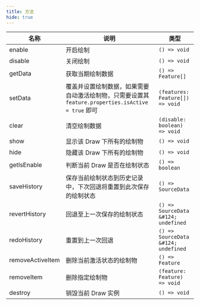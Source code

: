 ```yaml
---
title: 方法
hide: true
---
```


| 名称               | 说明                                                                   | 类型                                  |
|------------------|----------------------------------------------------------------------|-------------------------------------|
| enable           | 开启绘制                                                                 | `() => void`                        |
| disable          | 关闭绘制                                                                 | `() => void`                        |
| getData          | 获取当期绘制数据                                                             | `() => Feature[]`                   |
| setData          | 覆盖并设置绘制数据，如果需要自动激活绘制物，只需要设置其 `feature.properties.isActive = true` 即可 | `(features: Feature[]) => void`     |
| clear            | 清空绘制数据                                                               | `(disable: boolean) => void`        |
| show             | 显示该 Draw 下所有的绘制物                                                     | `() => void`                        |
| hide             | 隐藏该 Draw 下所有的绘制物                                                     | `() => void`                        |
| getIsEnable      | 判断当前 Draw 是否在绘制状态                                                    | `() => boolean`                     |
| saveHistory      | 保存当前绘制状态到历史记录中，下次回退将重置到此次保存的绘制状态                                     | `() => SourceData`                  |
| revertHistory    | 回退至上一次保存的绘制状态                                                        | `() => SourceData &#124; undefined` |
| redoHistory      | 重置到上一次回退                                                             | `() => SourceData &#124; undefined` |
| removeActiveItem | 删除当前激活状态的绘制物                                                         | `() => Feature`                     |
| removeItem       | 删除指定绘制物                                                              | `(feature: Feature) => void`        |
| destroy          | 销毁当前 Draw 实例                                                         | `() => void`                        |
